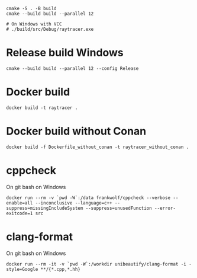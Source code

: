 ```
cmake -S . -B build
cmake --build build --parallel 12

# On Windows with VCC
# ./build/src/Debug/raytracer.exe
```

# Release build Windows
```
cmake --build build --parallel 12 --config Release
```

# Docker build
```
docker build -t raytracer .
```

# Docker build without Conan
```
docker build -f Dockerfile_without_conan -t raytracer_without_conan .
```

# cppcheck

On git bash on Windows
```
docker run --rm -v `pwd -W`:/data frankwolf/cppcheck --verbose --enable=all --inconclusive --language=c++ --suppress=missingIncludeSystem --suppress=unusedFunction --error-exitcode=1 src
```

# clang-format

On git bash on Windows
```
docker run --rm -it -v `pwd -W`:/workdir unibeautify/clang-format -i -style=Google **/{*.cpp,*.hh}
``` 
